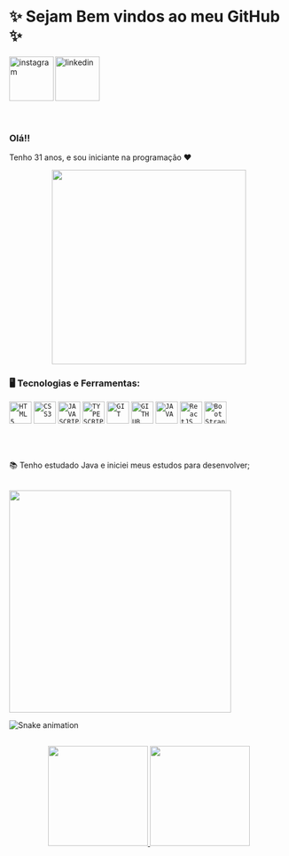 

<!--

**GabriellyBP/GabriellyBP** is a ✨ _special_ ✨ repository because its `README.md` (this file) appears on your GitHub profile.

Here are some ideas to get you started:

- 🔭 I’m currently working on ...
- 🌱 I’m currently learning ...
- 👯 I’m looking to collaborate on ...
- 🤔 I’m looking for help with ...
- 💬 Ask me about ...
- 📫 How to reach me: ...
- 😄 Pronouns: ...
- ⚡ Fun fact: ...
  🤿
  📷
  ☕
  🎮
  🙃
-->

</br>
</br>

<div dsplay="inline-block">
 
  <h1 align="left">✨ Sejam Bem vindos ao meu GitHub ✨</h1>
  
 <a href="https://www.instagram.com/gbreganhola/">
    <img align="left" width="80px" src="https://i.ibb.co/qkGSp1D/instagram.png" alt="instagram" style="vertical-align:top;">
  </a> 
  <a href="https://www.linkedin.com/in/gabrielly-breganhola-7494a318b/">
    <img width="80px" src="https://i.ibb.co/RyZx12b/linkedin.png" alt="linkedin" style="vertical-align:top;">
  </a>
</div>



</br>
</br>

### Olá!!

Tenho 31 anos, e sou iniciante na programação ❤

<p align="center">
  <img src="https://c.tenor.com/cuw6u4jbOuMAAAAC/cat-work-laptop.gif" width="350">
</p>


### 🖥️ Tecnologias e Ferramentas: 

<code><img width="40px" src="https://cdn.jsdelivr.net/gh/devicons/devicon/icons/html5/html5-original-wordmark.svg" title = "HTML5"/></code>
<code><img width="40px" src="https://cdn.jsdelivr.net/gh/devicons/devicon/icons/css3/css3-original-wordmark.svg" title = "CSS3"/></code>
<code><img width="40px" src="https://cdn.jsdelivr.net/gh/devicons/devicon/icons/javascript/javascript-original.svg" title = "JAVASCRIPT"/></code>
<code><img width="40px" src="https://cdn.jsdelivr.net/npm/simple-icons@3.13.0/icons/typescript.svg" title = "TYPESCRIPT"/></code>
<code><img width="40px" src="https://cdn.jsdelivr.net/gh/devicons/devicon/icons/git/git-original.svg" title = "GIT"/></code>
<code><img width="40px" src="https://cdn.jsdelivr.net/gh/devicons/devicon/icons/github/github-original.svg" title = "GITHUB"/></code>
<code><img width="40px" src="https://cdn.jsdelivr.net/gh/devicons/devicon/icons/java/java-original.svg" title = "JAVA"/></code>
<code><img width="40px" src="https://cdn.jsdelivr.net/gh/devicons/devicon/icons/react/react-original.svg" title="ReactJS"/></code>
<code><img width="40px" src="https://cdn.jsdelivr.net/gh/devicons/devicon/icons/bootstrap/bootstrap-original.svg" title="BootStrap"/></code>


</br>
</br>

<div display="inline-block">
 <p align="left">📚 Tenho estudado Java e iniciei meus estudos para desenvolver;</p>

</br>
<img width="400px" src="https://user-images.githubusercontent.com/97494920/190184042-ee540b26-6352-4f77-b1f4-80f5803d755b.png"/>

</br>




![Snake animation](https://github.com/GabriellyBP/GabriellyBP/blob/output/github-contribution-grid-snake.svg)



##
<p align="center">
<a href="https://github.com/GabriellyBP">
  <img height="180em" src="https://github-readme-stats-eight-theta.vercel.app/api?username=GabriellyBP&show_icons=true&theme=algolia&include_all_commits=true&count_private=true"/>
  <img height="180em" src="https://github-readme-stats-eight-theta.vercel.app/api/top-langs/?username=GabriellyBP&layout=compact&langs_count=8&theme=algolia"/>
</a>
</p>
